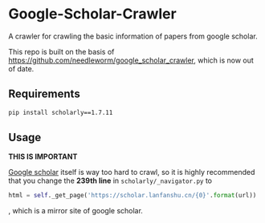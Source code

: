 # Google-Scholar-Crawler
A crawler for crawling the basic information of papers from google scholar.

This repo is built on the basis of https://github.com/needleworm/google_scholar_crawler, which is now out of date.

## Requirements
```bash
pip install scholarly==1.7.11
```

## Usage
**THIS IS IMPORTANT**

[Google scholar](https://scholar.google.com/) itself is way too hard to crawl, so it is highly recommended that you change the **239th line** in `scholarly/_navigator.py` to 
```python
html = self._get_page('https://scholar.lanfanshu.cn/{0}'.format(url))
```
, which is a mirror site of google scholar.
